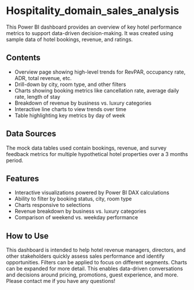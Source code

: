 # Hospitality_domain_sales_analysis
This Power BI dashboard provides an overview of key hotel performance metrics to support data-driven decision-making. It was created using sample data of hotel bookings, revenue, and ratings.

## Contents
- Overview page showing high-level trends for RevPAR, occupancy rate, ADR, total revenue, etc. 
- Drill-down by city, room type, and other filters
- Charts showing booking metrics like cancellation rate, average daily rate, length of stay
- Breakdown of revenue by business vs. luxury categories
- Interactive line charts to view trends over time
- Table highlighting key metrics by day of week

## Data Sources
The mock data tables used contain bookings, revenue, and survey feedback metrics for multiple hypothetical hotel properties over a 3 months period.

## Features
- Interactive visualizations powered by Power BI DAX calculations 
- Ability to filter by booking status, city, room type 
- Charts responsive to selections
- Revenue breakdown by business vs. luxury categories
- Comparison of weekend vs. weekday performance

## How to Use
This dashboard is intended to help hotel revenue managers, directors, and other stakeholders quickly assess sales performance and identify opportunities. Filters can be applied to focus on different segments. Charts can be expanded for more detail. This enables data-driven conversations and decisions around pricing, promotions, guest experience, and more. Please contact me if you have any questions!
